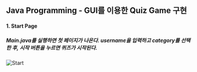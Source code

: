 ## Java Programming - GUI를 이용한 Quiz Game 구현

#### 1. Start Page
##### Main.java를 실행하면 첫 페이지가 나온다. username을 입력하고 category를 선택한 후, 시작 버튼을 누르면 퀴즈가 시작된다.
![Start](https://user-images.githubusercontent.com/80879131/120931426-6dd38800-c72c-11eb-91ed-aee0681d9e95.png)


